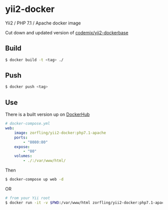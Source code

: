 # yii2-docker

Yii2 / PHP 7.1 / Apache docker image

Cut down and updated version of [codemix/yii2-dockerbase](https://github.com/codemix/yii2-dockerbase)

## Build

```bash
$ docker build -t <tag> ./
```

## Push

```bash
$ docker push <tag>
```

## Use

There is a built version up on [DockerHub](https://hub.docker.com/r/zorfling/yii2-docker)

```yml
# docker-compose.yml
web:
    image: zorfling/yii2-docker:php7.1-apache
    ports:
        - "8080:80"
    expose:
        - "80"
    volumes:
        - ./:/var/www/html/
```

Then

```bash
$ docker-compose up web -d
```

OR

```bash
# from your Yii root
$ docker run -it -v $PWD:/var/www/html zorfling/yii2-docker:php7.1-apache
```
